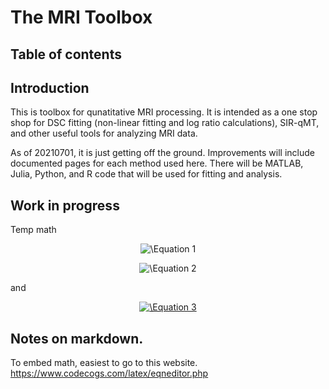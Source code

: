 # The MRI Toolbox

## Table of contents

## Introduction

This is toolbox for qunatitative MRI processing. It is intended as a one stop shop for DSC fitting (non-linear fitting and log ratio calculations), SIR-qMT, and other useful tools for analyzing MRI data. 

As of 20210701, it is just getting off the ground. Improvements will include documented pages for each method used here. There will be MATLAB, Julia, Python, and R code that will be used for fitting and analysis.

## Work in progress

Temp math
<p align="center">
<img src="https://latex.codecogs.com/svg.latex?\space\frac{M_f(t)}{M_{f\infty}}=b_f^+exp(-R_1^+t)+b_f^-exp(-R_1^-t)+1" title="\Equation 1" />
</p>

<p align="center">
<img src="https://latex.codecogs.com/svg.latex?\space\2R_1^\pm=R_{1f}+R_{1m}+k_{fm}+k_{mf}\pm\sqrt{(R_{1f}-R_{1m}+k_{fm}-k_{mf})^2+4k_{fm}k_{mf}}" title="\Equation 2" />
</p>

and

<p align="center">
<a href="https://www.codecogs.com/eqnedit.php?latex=b_f^\pm=\pm\frac{\begin{bmatrix}\frac{M_f(0)}{M_{0f}}-1\end{bmatrix}(R_1^--R_1^\pm)&plus;\begin{bmatrix}\frac{M_f(0)-M_m(0)}{M_{0f}-M_{0f}}\end{bmatrix}k_{fm}}{R_1^&plus;-R_1^-}" target="_blank"><img src="https://latex.codecogs.com/svg.latex?b_f^\pm=\pm\frac{\begin{bmatrix}\frac{M_f(0)}{M_{0f}}-1\end{bmatrix}(R_1^--R_1^\pm)&plus;\begin{bmatrix}\frac{M_f(0)-M_m(0)}{M_{0f}-M_{0f}}\end{bmatrix}k_{fm}}{R_1^&plus;-R_1^-}" title="\Equation 3" /></a>
</p>

## Notes on markdown.
To embed math, easiest to go to this website. https://www.codecogs.com/latex/eqneditor.php
